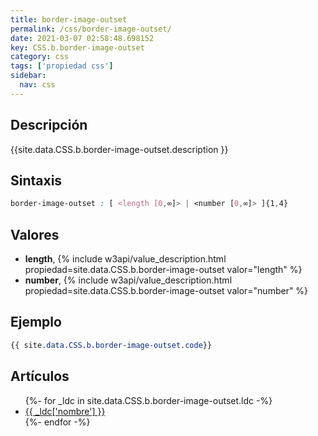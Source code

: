 ```yaml
---
title: border-image-outset
permalink: /css/border-image-outset/
date: 2021-03-07 02:58:48.698152
key: CSS.b.border-image-outset
category: css
tags: ['propiedad css']
sidebar: 
  nav: css
---
```


## Descripción
{{site.data.CSS.b.border-image-outset.description }}

## Sintaxis
~~~css
border-image-outset : [ <length [0,∞]> | <number [0,∞]> ]{1,4}
~~~

## Valores
* **length**,  {% include w3api/value_description.html propiedad=site.data.CSS.b.border-image-outset valor="length" %}
* **number**,  {% include w3api/value_description.html propiedad=site.data.CSS.b.border-image-outset valor="number" %}

## Ejemplo
~~~css
{{ site.data.CSS.b.border-image-outset.code}}
~~~

## Artículos
<ul>
{%- for _ldc in site.data.CSS.b.border-image-outset.ldc -%}
   <li>
       <a href="{{_ldc['url'] }}">{{ _ldc['nombre'] }}</a>
   </li>
{%- endfor -%}
</ul>
